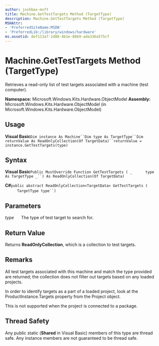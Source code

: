 ```yaml
---
author: joshbax-msft
title: Machine.GetTestTargets Method (TargetType)
description: Machine.GetTestTargets Method (TargetType)
MSHAttr:
- 'PreferredSiteName:MSDN'
- 'PreferredLib:/library/windows/hardware'
ms.assetid: def113a7-1d08-4b1e-88b9-ada336a575cf
---
```


# Machine.GetTestTargets Method (TargetType)


Retrieves a read-only list of test targets associated with a machine (test computer).

**Namespace:** Microsoft.Windows.Kits.Hardware.ObjectModel **Assembly:** Microsoft.Windows.Kits.Hardware.ObjectModel (in Microsoft.Windows.Kits.Hardware.ObjectModel)

## Usage


**Visual Basic**`Dim instance As Machine``Dim type As TargetType``Dim returnValue As ReadOnlyCollection(Of TargetData)``returnValue = instance.GetTestTargets(type)`

## Syntax


**Visual Basic**`Public MustOverride Function GetTestTargets ( _`           `type As TargetType _``) As ReadOnlyCollection(Of TargetData)`

**C#**`public abstract ReadOnlyCollection<TargetData> GetTestTargets (`           `TargetType type``)`

## Parameters


*type*      The type of test target to search for.

## Return Value


Returns **ReadOnlyCollection**, which is a collection to test targets.

## Remarks


All test targets associated with this machine and match the type provided are returned; the collection does not filter out targets based on any loaded projects.

In order to identify targets as a part of a loaded project, look at the ProductInstance.Targets property from the Project object.

This is not supported when the project is connected to a package.

## Thread Safety


Any public static (**Shared** in Visual Basic) members of this type are thread safe. Any instance members are not guaranteed to be thread safe.

 

 






